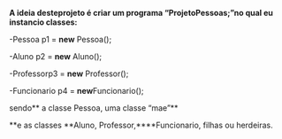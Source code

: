 **A ideia desteprojeto é criar um programa “**ProjetoPessoas;**”no qual eu instancio classes:**

-Pessoa p1 = **new** Pessoa();

-Aluno p2 = **new** Aluno();

-Professorp3 = **new** Professor();

-Funcionario p4 = **new**Funcionario();

sendo** a classe Pessoa, uma classe “mae”**

**e as classes **Aluno, Professor,****Funcionario, filhas ou herdeiras.